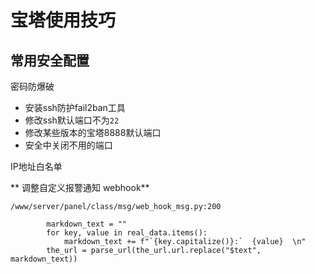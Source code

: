 # 宝塔使用技巧


## 常用安全配置

密码防爆破

- 安装ssh防护fail2ban工具
- 修改ssh默认端口不为`22`
- 修改某些版本的宝塔8888默认端口
- 安全中关闭不用的端口

IP地址白名单






** 调整自定义报警通知 webhook**

`/www/server/panel/class/msg/web_hook_msg.py:200`

```
        markdown_text = ""
        for key, value in real_data.items():
            markdown_text += f"`{key.capitalize()}:`  {value}  \n"
        the_url = parse_url(the_url.url.replace("$text", markdown_text))
```